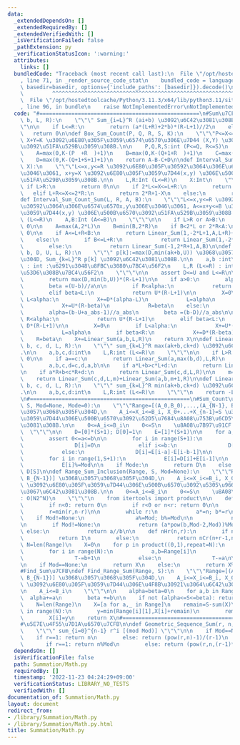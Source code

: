 ```yaml
---
data:
  _extendedDependsOn: []
  _extendedRequiredBy: []
  _extendedVerifiedWith: []
  _isVerificationFailed: false
  _pathExtension: py
  _verificationStatusIcon: ':warning:'
  attributes:
    links: []
  bundledCode: "Traceback (most recent call last):\n  File \"/opt/hostedtoolcache/Python/3.11.3/x64/lib/python3.11/site-packages/onlinejudge_verify/documentation/build.py\"\
    , line 71, in _render_source_code_stat\n    bundled_code = language.bundle(stat.path,\
    \ basedir=basedir, options={'include_paths': [basedir]}).decode()\n          \
    \         ^^^^^^^^^^^^^^^^^^^^^^^^^^^^^^^^^^^^^^^^^^^^^^^^^^^^^^^^^^^^^^^^^^^^^^^^^^^^^^^^^\n\
    \  File \"/opt/hostedtoolcache/Python/3.11.3/x64/lib/python3.11/site-packages/onlinejudge_verify/languages/python.py\"\
    , line 96, in bundle\n    raise NotImplementedError\nNotImplementedError\n"
  code: "#==================================================\n#Sum\u7CFB\ndef Linear_Sum(a,\
    \ b, L, R):\n    \"\"\" Sum_{i=L}^R (ai+b) \u3092\u6C42\u3081\u308B.\n    \"\"\
    \"\n\n    if L<=R:\n        return (a*(L+R)+2*b)*(R-L+1)//2\n    else:\n     \
    \   return 0\n\ndef Box_Sum_Count(P, Q, R, S, K):\n    \"\"\"P<=X<=Q, R<=Y<=S,\
    \ X+Y=K \u3092\u6E80\u305F\u3059\u6574\u6570\u306E\u7D44 (X,Y) \u306E\u500B\u6570\
    \u3092\u51FA\u529B\u3059\u308B.\n\n    P,Q,R,S:int (P<=Q, R<=S)\n    \"\"\"\n\
    \    A=max(0,K-(P  +R  )+1)\n    B=max(0,K-(Q+1+R  )+1)\n    C=max(0,K-(P  +S+1)+1)\n\
    \    D=max(0,K-(Q+1+S+1)+1)\n    return A-B-C+D\n\ndef Interval_Sum_Count(L, R,\
    \ X):\n    \"\"\"L<=x,y<=R \u3092\u6E80\u305F\u30592\u3064\u306E\u6574\u6570x,y\u306E\
    \u3046\u3061, x+y=X \u3092\u6E80\u305F\u3059\u7D44(x,y) \u306E\u500B\u6570\u3092\
    \u51FA\u529B\u3059\u308B.\n\n    L,R:Int (L<=R)\n    X:Int\n    \"\"\"\n\n   \
    \ if L>R:\n        return 0\n\n    if 2*L<=X<=L+R:\n        return X-2*L+1\n \
    \   elif L+R<=X<=2*R:\n        return 2*R+1-X\n    else:\n        return 0\n\n\
    def Interval_Sum_Count_Sum(L, R, A, B):\n    \"\"\"L<=x,y<=R \u3092\u6E80\u305F\
    \u30592\u3064\u306E\u6574\u6570x,y\u306E\u3046\u3061, A<=x+y<=B \u3092\u6E80\u305F\
    \u3059\u7D44(x,y) \u306E\u500B\u6570\u3092\u51FA\u529B\u3059\u308B.\n\n    L,R:Int\
    \ (L<=R)\n    A,B:Int (A<=B)\n    \"\"\"\n\n    if L>R or A>B:\n        return\
    \ 0\n\n    A=max(A,2*L)\n    B=min(B,2*R)\n    if B<2*L or 2*R<A:\n        return\
    \ 0\n\n    if A<=L+R<B:\n        return Linear_Sum(1,-2*L+1,A,L+R)+Linear_Sum(-1,2*R+1,L+R+1,B)\n\
    \    else:\n        if B<=L+R:\n            return Linear_Sum(1,-2*L+1,A,B)\n\
    \        else:\n            return Linear_Sum(-1,2*R+1,A,B)\n\ndef Bound_Sum(a,\
    \ b, D, U, L, R):\n    \"\"\" p[k]:=max(D,min(ak+b,U)) \u3068\u3057\u305F\u3068\
    \u304D, Sum_{k=L}^R p[k] \u3092\u6C42\u3081\u308B.\n\n    a,b :int\n    D,U (D<=U)\
    \ : int :\u6291\u3048\u8FBC\u3080\u7BC4\u56F2\n    L,R (L<=R) : int :\u548C\u3092\
    \u53D6\u308B\u7BC4\u56F2\n    \"\"\"\n\n    assert D<=U and L<=R\n\n    if a==0:\n\
    \        return max(D,min(b,U))*(R-L+1)\n\n    if a>0:\n        alpha=(D-b+a-1)//a\n\
    \        beta =(U-b)//a\n\n        if R<alpha:\n            return D*(R-L+1)\n\
    \        elif beta<L:\n            return U*(R-L+1)\n\n        X=0\n        if\
    \ L<alpha:\n            X+=D*(alpha-L)\n            L=alpha\n        if beta<R:\n\
    \            X+=U*(R-beta)\n            R=beta\n    else:\n        a_abs=-a\n\
    \        alpha=(b-U+a_abs-1)//a_abs\n        beta =(b-D)//a_abs\n\n        if\
    \ R<alpha:\n            return U*(R-L+1)\n        elif beta<L:\n            return\
    \ D*(R-L+1)\n\n        X=0\n        if L<alpha:\n            X+=U*(alpha-L)\n\
    \            L=alpha\n        if beta<R:\n            X+=D*(R-beta)\n        \
    \    R=beta\n    X+=Linear_Sum(a,b,L,R)\n    return X\n\ndef Linear_Max_Sum(a,\
    \ b, c, d, L, R):\n    \"\"\" sum_{k=L}^R max(ak+b,ck+d) \u3092\u6C42\u3081\u308B\
    .\n\n    a,b,c,d:int\n    L,R:int (L<=R)\n    \"\"\"\n\n    if L>R:\n        return\
    \ 0\n\n    if a==c:\n        return Linear_Sum(a,max(b,d),L,R)\n    if c>a:\n\
    \        a,b,c,d=c,d,a,b\n\n    if a*L+b>c*L+d:\n        return Linear_Sum(a,b,L,R)\n\
    \n    if a*R+b<c*R+d:\n        return Linear_Sum(c,d,L,R)\n\n    m=(d-b)//(a-c)\n\
    \    return Linear_Sum(c,d,L,m)+Linear_Sum(a,b,m+1,R)\n\ndef Linear_Min_Sum(a,\
    \ b, c, d, L, R):\n    \"\"\" sum_{k=L}^R min(ak+b,ck+d) \u3092\u6C42\u3081\u308B\
    .\n\n    a,b,c,d:int\n    L,R:int (L<=R)\n    \"\"\"\n    return -Linear_Max_Sum(-a,-b,-c,-d,L,R)\n\
    \n#==================================================\n#Sum_Count\u7CFB\ndef Range_Sum_DP(Range,\
    \ S, Mod=None, Mode=0):\n    \"\"\"Range=[(A_0,B_0),...,(A_{N-1}, B_{N-1})] \u3068\
    \u3057\u3068\u305F\u304D,\n    A_i<=X_i<=B_i, X_0+...+X_{n-1}=S \u3092\u6E80\u305F\
    \u3059\u7D44\u306E\u500B\u6570\u3092\u52D5\u7684\u8A08\u753B\u6CD5\u3067\u6C42\
    \u3081\u308B.\n\n    0<=A_i<=B_i\n    0<=S\n    \u8A08\u7B97\u91CF: O(NS)\n  \
    \  \"\"\"\n\n    D=[0]*(S+1); D[0]=1\n    E=[1]*(S+1)\n\n    for a,b in Range:\n\
    \        assert 0<=a<=b\n\n        for i in range(S+1):\n            if i<a:\n\
    \                D[i]=0\n            elif i<=b:\n                D[i]=E[i-a]\n\
    \            else:\n                D[i]=E[i-a]-E[i-b-1]\n\n        E[0]=D[0]\n\
    \        for i in range(1,S+1):\n            E[i]=D[i]+E[i-1]\n\n        if Mod!=None:\n\
    \            E[i]%=Mod\n\n    if Mode:\n        return D\n    else:\n        return\
    \ D[S]\n\ndef Range_Sum_Inclusion(Range, S, Mod=None):\n    \"\"\"Range=[(A_0,B_0),...,(A_{N-1},\
    \ B_{N-1})] \u3068\u3057\u3068\u305F\u304D,\n    A_i<=X_i<=B_i, X_0+...+X_{n-1}=S\
    \ \u3092\u6E80\u305F\u3059\u7D44\u306E\u500B\u6570\u3092\u5305\u9664\u539F\u7406\
    \u3067\u6C42\u3081\u308B.\n\n    0<=A_i<=B_i\n    0<=S\n    \u8A08\u7B97\u91CF\
    : O(N2^N)\n    \"\"\"\n    from itertools import product\n\n    def nCr(n,r):\n\
    \        if n<0: return 0\n        if r<0 or n<r: return 0\n\n        a=b=1\n\
    \        r=min(r,n-r)\n\n        while r:\n            a*=n; b*=r\n\n        \
    \    if Mod!=None:\n                a%=Mod; b%=Mod\n\n            n-=1; r-=1\n\
    \n        if Mod!=None:\n            return (a*pow(b,Mod-2,Mod))%Mod\n       \
    \ else:\n            return a//b\n\n    def nHr(n,r):\n        if n==r==0:\n \
    \           return 1\n        else:\n            return nCr(n+r-1,n-1)\n\n   \
    \ N=len(Range)\n    X=0\n    for p in product((0,1),repeat=N):\n        T=S\n\
    \        for i in range(N):\n            a,b=Range[i]\n            if p[i]:\n\
    \                T-=b+1\n            else:\n                T-=a\n\n        X+=pow(-1,sum(p))*nHr(N,T)\n\
    \n    if Mod==None:\n        return X\n    else:\n        return X%Mod\n\n#==================================================\n\
    #Find_Sum\u7CFB\ndef Find_Range_Sum(Range, S):\n    \"\"\"Range=[(A_0,B_0),...,(A_{N-1},\
    \ B_{N-1})] \u3068\u3057\u3068\u305F\u304D,\n    A_i<=X_i<=B_i, X_0+...+X_{n-1}=S\
    \ \u3092\u6E80\u305F\u3059\u7D44\u306E\u4F8B\u30921\u3064\u6C42\u3081\u308B.\n\
    \n    A_i<=B_i\n    \"\"\"\n\n    alpha=beta=0\n    for a,b in Range:\n      \
    \  alpha+=a\n        beta +=b\n\n    if not (alpha<=S<=beta): return None\n\n\
    \    N=len(Range)\n    X=[a for a,_ in Range]\n    remain=S-sum(X)\n    for i\
    \ in range(N):\n        y=min(Range[i][1],X[i]+remain)\n        remain-=y-X[i]\n\
    \        X[i]=y\n    return X\n#==================================================\n\
    #\u5E7E\u4F55\u7D1A\u6570\u7CFB\n\ndef Geometric_Sequence_Sum(r, n, Mod=None):\n\
    \    \"\"\" sum_{i=0}^{n-1} r^i [(mod Mod)] \"\"\"\n\n    if Mod==None:\n    \
    \    if r==1: return n\n        else: return (pow(r,n)-1)/(r-1)\n    else:\n \
    \       if r==1: return n%Mod\n        else: return (pow(r,n,(r-1)*Mod)//(r-1))%Mod\n"
  dependsOn: []
  isVerificationFile: false
  path: Summation/Math.py
  requiredBy: []
  timestamp: '2022-11-23 04:24:29+09:00'
  verificationStatus: LIBRARY_NO_TESTS
  verifiedWith: []
documentation_of: Summation/Math.py
layout: document
redirect_from:
- /library/Summation/Math.py
- /library/Summation/Math.py.html
title: Summation/Math.py
---
```

